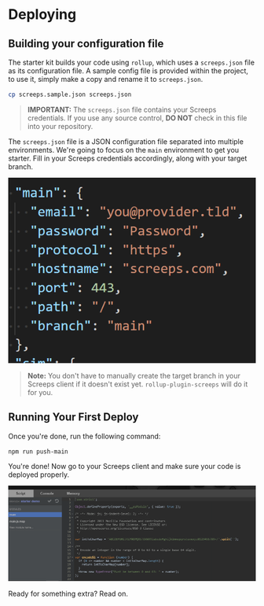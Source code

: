 # Deploying

## Building your configuration file

The starter kit builds your code using `rollup`, which uses a `screeps.json` file as its configuration file. A sample config file is provided within the project, to use it, simply make a copy and rename it to `screeps.json`.

```bash
cp screeps.sample.json screeps.json
```

> **IMPORTANT:** The `screeps.json` file contains your Screeps credentials. If you use any source control, **DO NOT** check in this file into your repository.

The `screeps.json` file is a JSON configuration file separated into multiple environments. We're going to focus on the `main` environment to get you starter. Fill in your Screeps credentials accordingly, along with your target branch.

![deploying-1](img/deploying-1.png)

> **Note:** You don't have to manually create the target branch in your Screeps client if it doesn't exist yet. `rollup-plugin-screeps` will do it for you.

## Running Your First Deploy

Once you're done, run the following command:

```bash
npm run push-main
```

You're done! Now go to your Screeps client and make sure your code is deployed properly.

![deploying-2](img/deploying-2.png)

Ready for something extra? Read on.

